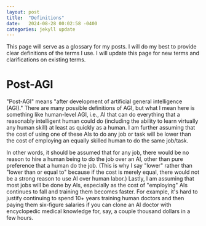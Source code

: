 ```yaml
---
layout: post
title:  "Definitions"
date:   2024-08-28 00:02:58 -0400
categories: jekyll update
---
```


This page will serve as a glossary for my posts. I will do my best to provide clear definitions of the terms I use. I will update this page for new terms and clarifications on existing terms.

# Post-AGI
"Post-AGI" means "after development of artificial general intelligence (AGI)." There are many possible definitions of AGI, but what I mean here is something like human-level AGI, i.e., AI that can do everything that a reasonably intelligent human could do (including the ability to learn virtually any human skill) at least as quickly as a human. I am further assuming that the cost of using one of these AIs to do any job or task will be lower than the cost of employing an equally skilled human to do the same job/task.

In other words, it should be assumed that for any job, there would be no reason to hire a human being to do the job over an AI, other than pure preference that a human do the job. (This is why I say "lower" rather than "lower than or equal to" because if the cost is merely equal, there would not be a strong reason to use AI over human labor.) Lastly, I am assuming that most jobs will be done by AIs, especially as the cost of "employing" AIs continues to fall and training them becomes faster. For example, it's hard to justify continuing to spend 10+ years training human doctors and then paying them six-figure salaries if you can clone an AI doctor with encyclopedic medical knowledge for, say, a couple thousand dollars in a few hours.
